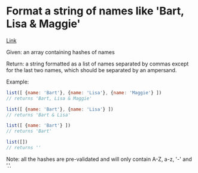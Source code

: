 # Format a string of names like 'Bart, Lisa & Maggie'

[Link](https://www.codewars.com/kata/53368a47e38700bd8300030d/train/javascript)

Given: an array containing hashes of names

Return: a string formatted as a list of names separated by commas except for the last two names, which should be separated by an ampersand.

Example:

```javascript
list([ {name: 'Bart'}, {name: 'Lisa'}, {name: 'Maggie'} ])
// returns 'Bart, Lisa & Maggie'

list([ {name: 'Bart'}, {name: 'Lisa'} ])
// returns 'Bart & Lisa'

list([ {name: 'Bart'} ])
// returns 'Bart'

list([])
// returns ''
```

Note: all the hashes are pre-validated and will only contain A-Z, a-z, '-' and '.'.
